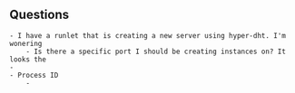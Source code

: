 ## Questions
	- I have a runlet that is creating a new server using hyper-dht. I'm wonering
		- Is there a specific port I should be creating instances on? It looks the
	-
	- Process ID
		-